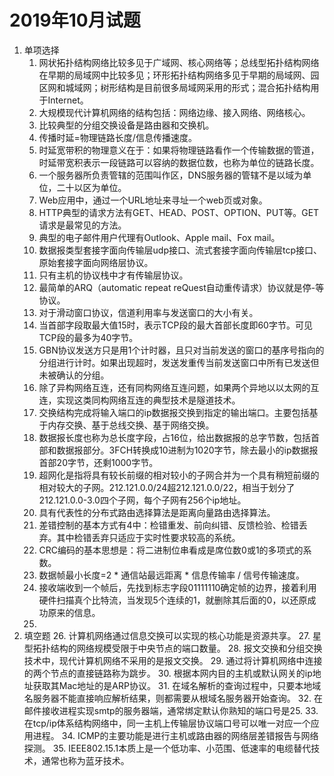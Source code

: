 # 2019年10月试题
1. 单项选择
    1. 网状拓扑结构网络比较多见于广域网、核心网络等；总线型拓扑结构网络在早期的局域网中比较多见；环形拓扑结构网络多见于早期的局域网、园区网和城域网；树形结构是目前很多局域网采用的形式；混合拓扑结构用于Internet。
    2. 大规模现代计算机网络的结构包括：网络边缘、接入网络、网络核心。
    3. 比较典型的分组交换设备是路由器和交换机。
    4. 传播时延=物理链路长度/信息传播速度。
    5. 时延宽带积的物理意义在于：如果将物理链路看作一个传输数据的管道，时延带宽积表示一段链路可以容纳的数据位数，也称为单位的链路长度。
    6. 一个服务器所负责管辖的范围叫作区，DNS服务器的管辖不是以域为单位，二十以区为单位。
    7. Web应用中，通过一个URL地址来寻址一个web页或对象。
    8. HTTP典型的请求方法有GET、HEAD、POST、OPTION、PUT等。GET请求是最常见的方法。
    9. 典型的电子邮件用户代理有Outlook、Apple mail、Fox mail。
    10. 数据报类型套接字面向传输层udp接口、流式套接字面向传输层tcp接口、原始套接字面向网络层协议。
    11. 只有主机的协议栈中才有传输层协议。
    12. 最简单的ARQ（automatic repeat reQuest自动重传请求）协议就是停-等协议。
    13. 对于滑动窗口协议，信道利用率与发送窗口的大小有关。
    14. 当首部字段取最大值15时，表示TCP段的最大首部长度即60字节。可见TCP段的最多为40字节。
    15. GBN协议发送方只是用1个计时器，且只对当前发送的窗口的基序号指向的分组进行计时。如果出现超时，发送发重传当前发送窗口中所有已发送但未被确认的分组。
    16. 除了异构网络互连，还有同构网络互连问题，如果两个异地以以太网的互连，实现这类同构网络互连的典型技术是隧道技术。
    17. 交换结构完成将输入端口的ip数据报交换到指定的输出端口。主要包括基于内存交换、基于总线交换、基于网络交换。
    18. 数据报长度也称为总长度字段，占16位，给出数据报的总字节数，包括首部和数据报部分。3FCH转换成10进制为1020字节，除去最小的ip数据报首部20字节，还剩1000字节。
    19. 超网化是指将具有较长前缀的相对较小的子网合并为一个具有稍短前缀的相对较大的子网。212.121.0.0/24超212.121.0.0/22，相当于划分了212.121.0.0-3.0四个子网，每个子网有256个ip地址。
    20. 具有代表性的分布式路由选择算法是距离向量路由选择算法。
    21. 差错控制的基本方式有4中：检错重发、前向纠错、反馈检验、检错丢弃。其中检错丢弃只适应于实时性要求较高的系统。
    22. CRC编码的基本思想是：将二进制位串看成是席位数0或1的多项式的系数。
    23. 数据帧最小长度=2 * 通信站最远距离 * 信息传输率 / 信号传输速度。
    24. 接收端收到一个帧后，先找到标志字段01111110确定帧的边界，接着利用硬件扫描真个比特流，当发现5个连续的1，就删除其后面的0，以还原成功原来的信息。
    25. 
2. 填空题
    26. 计算机网络通过信息交换可以实现的核心功能是资源共享。
    27. 星型拓扑结构的网络规模受限于中央节点的端口数量。
    28. 报文交换和分组交换技术中，现代计算机网络不采用的是报文交换。
    29. 通过将计算机网络中连接的两个节点的直接链路称为跳步。
    30. 根据本网内目的主机或默认网关的ip地址获取其Mac地址的是ARP协议。
    31. 在域名解析的查询过程中，只要本地域名服务器不能直接响应解析结果，则都需要从根域名服务器开始查询。
    32. 在邮件接收进程实现smtp的服务器端，通常绑定默认你熟知的端口号是25.
    33. 在tcp/ip体系结构网络中，同一主机上传输层协议端口号可以唯一对应一个应用进程。
    34. ICMP的主要功能是进行主机或路由器的网络层差错报告与网络探测。
    35. IEEE802.15.1本质上是一个低功率、小范围、低速率的电缆替代技术，通常也称为蓝牙技术。